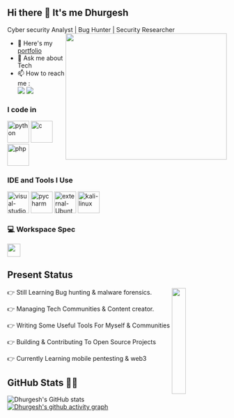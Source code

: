## Hi there 👋 It's me Dhurgesh

Cyber security Analyst | Bug Hunter | Security Researcher
<img align="right" width="370" height="290" src="https://i.giphy.com/media/v1.Y2lkPTc5MGI3NjExMDJzbW9vMW96Y3h3NGduMXoxbzl6aHdlbXRudHUwMXZqM3lja3dicyZlcD12MV9pbnRlcm5hbF9naWZfYnlfaWQmY3Q9Zw/HoffxyN8ghVuw/giphy.gif">

- 🔭 Here's my [portfolio](https://dhurgesh.zeal.party)                                                 
- 💬 Ask me about Tech
- 📫 How to reach me :
<br /> [<img src="https://img.shields.io/badge/Instagram-E4405F?style=for-the-badge&logo=instagram&logoColor=white" />](https://www.instagram.com/dhurgesh_m.j/) [<img src="https://img.shields.io/badge/LinkedIn-0077B5?style=for-the-badge&logo=linkedin&logoColor=white" />](https://www.linkedin.com/in/dhurgesh-mj-439b802b2/)

### I code in
<img width="50" height="50" src="https://img.icons8.com/clouds/100/python.png" alt="python"/> <img width="50" height="50" src="https://img.icons8.com/cute-clipart/64/c.png" alt="c"/> <img width="50" height="50" src="https://img.icons8.com/dusk/64/php.png" alt="php"/> 
### IDE and Tools I Use
<img width="50" height="50" src="https://img.icons8.com/dusk/64/visual-studio.png" alt="visual-studio"/> <img width="50" height="50" src="https://img.icons8.com/plasticine/100/pycharm.png" alt="pycharm"/> <img width="50" height="50" src="https://img.icons8.com/external-those-icons-flat-those-icons/24/external-Ubuntu-logos-and-brands-those-icons-flat-those-icons.png" alt="external-Ubuntu-logos-and-brands-those-icons-flat-those-icons"/> <img width="50" height="50" src="https://img.icons8.com/plasticine/100/kali-linux.png" alt="kali-linux"/>
### 💻 Workspace Spec
<img height="30" src="https://img.shields.io/badge/Macbook-Pro_M2-ED1C24?style=for-the-badge&logo=apple&logoColor=white"/> 

<h2 id="present_status"> Present Status </h3>

<img width="25%" align='right' src="https://github.com/user-attachments/assets/9c826dd0-fd72-49ba-af60-e79f64344f59">

👉 Still Learning Bug hunting & malware forensics.

👉 Managing Tech Communities & Content creator.

👉 Writing Some Useful Tools For Myself & Communities

👉 Building & Contributing To Open Source Projects

👉 Currently Learning mobile pentesting & web3 
<h2 id="github_stats" align=''>GitHub Stats 👨‍💻</h2>
 
  ![Dhurgesh's GitHub stats](https://github-readme-stats.vercel.app/api?username=Dhurgesh-mj&theme=dark&show_icons=true&&hide=issues,contribs)
  [![Dhurgesh's github activity graph](https://github-readme-activity-graph.vercel.app/graph?username=Dhurgesh-mj&bg_color=f1c9fe&color=000000&line=000000&point=53d5fd&area=true&hide_border=true)](https://github.com/ashutosh00710/github-readme-activity-graph)

<br><br>

